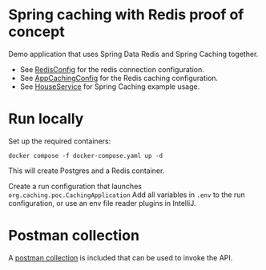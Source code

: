 # Spring caching with Redis proof of concept

Demo application that uses Spring Data Redis and Spring Caching together.

- See [RedisConfig](src/main/java/org/caching/poc/config/RedisConfig.java) for the redis connection configuration.
- See [AppCachingConfig](src/main/java/org/caching/poc/config/AppCachingConfig.java) for the Redis caching configuration.
- See [HouseService](src/main/java/org/caching/poc/service/HouseService.java) for Spring Caching example usage.

# Run locally

Set up the required containers:

```
docker compose -f docker-compose.yaml up -d
```

This will create Postgres and a Redis container.

Create a run configuration that launches `org.caching.poc.CachingApplication` Add all variables in `.env` to
the run configuration, or use an env file reader plugins in IntelliJ.

# Postman collection

A [postman collection](spring_caching_poc.postman_collection.json) is included that can be used to invoke the API.